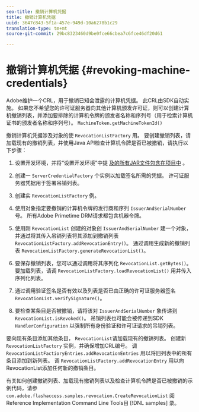 ```yaml
---
seo-title: 撤销计算机凭据
title: 撤销计算机凭据
uuid: 3647c843-5f1a-457e-949d-10a6278b1c29
translation-type: tm+mt
source-git-commit: 29bc8323460d9be0fce66cbea7c6fce46df20d61

---
```



# 撤销计算机凭据 {#revoking-machine-credentials}

Adobe维护一个CRL，用于撤销已知会泄露的计算机凭据。 此CRL由SDK自动实施。 如果您不希望您的许可证服务器向其他计算机颁发许可证，则可以创建计算机撤销列表，并添加要排除的计算机令牌的颁发者名称和序列号（用于检索计算机证书的颁发者名称和序列号）。 `MachineToken.getMachineTokenId()`

撤销计算机凭据涉及对象的使 `RevocationListFactory` 用。 要创建撤销列表，请加载现有的撤销列表，并使用Java API检查计算机令牌是否已被撤销，请执行以下步骤：

1. 设置开发环境，并将“设置开发环境”中提 [及的所有JAR文件包含在项目中](../../protecting-content/setting-up-the-sdk/setup-dev-env.md) 。
1. 创建一 `ServerCredentialFactory` 个实例以加载签名所需的凭据。 许可证服务器凭据用于签署吊销列表。
1. 创建实 `RevocationListFactory` 例。
1. 使用对象指定要撤销的计算机令牌的发行商和序列 `IssuerAndSerialNumber` 号。 所有Adobe Primetime DRM请求都包含机器令牌。
1. 使用刚 `RevocationList` 创建的对象创 `IssuerAndSerialNumber` 建一个对象，并通过将其传入吊销列表将其添加到撤销列表 `RevocationListFactory.addRevocationEntry()`。 通过调用生成新的撤销列表 `RevocationListFactory.generateRevocationList()`。

1. 要保存撤销列表，您可以通过调用将其序列化 `RevocationList.getBytes()`。 要加载列表，请调 `RevocationListFactory.loadRevocationList()` 用并传入序列化列表。

1. 通过调用验证签名是否有效以及列表是否已由正确的许可证服务器签名 `RevocationList.verifySignature()`。
1. 要检查某条目是否被撤销，请将该对 `IssuerAndSerialNumber` 象传递到 `RevocationList.isRevoked()`。 吊销列表也可能会被传递到SDK `HandlerConfiguration` 以强制所有身份验证和许可证请求的吊销列表。

要向现有条目添加其他条目， `RevocationList`请加载现有的撤销列表。 创建新 `RevocationListFactory` 实例，并确保增加CRL编号。 调 `RevocationListFactioryEntries.addRevocationEntries` 用以将旧列表中的所有条目添加到新列表。 调 `RevocationListFactory.addRevocationEntry` 用以向RevocationList添加任何新的撤销条目。

有关如何创建撤销列表、加载现有撤销列表以及检查计算机令牌是否已被撤销的示例代码，请参 `com.adobe.flashaccess.samples.revocation.CreateRevocationList` 阅Reference Implementation Command Line Tools目 [!DNL samples] 录。
